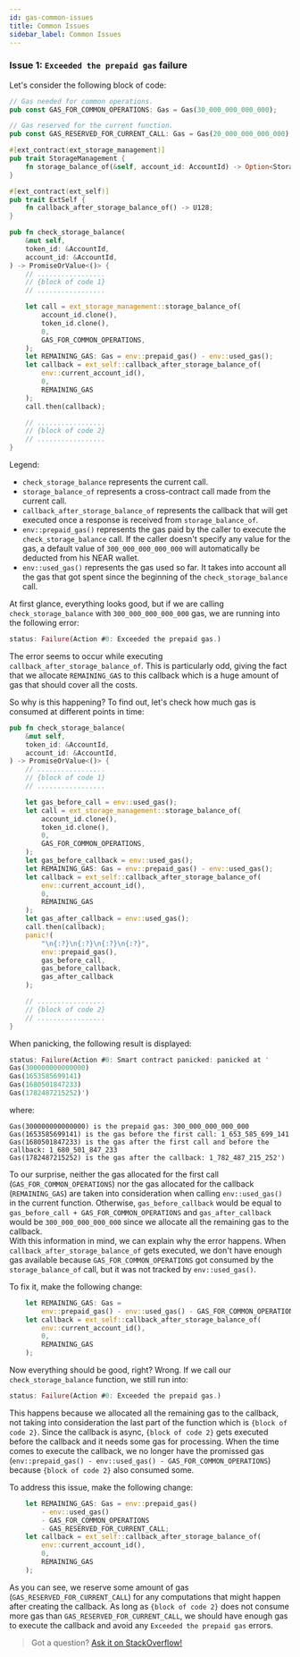 ```yaml
---
id: gas-common-issues
title: Common Issues
sidebar_label: Common Issues
---
```


### Issue 1: `Exceeded the prepaid gas` failure

Let's consider the following block of code:

```rust
// Gas needed for common operations.
pub const GAS_FOR_COMMON_OPERATIONS: Gas = Gas(30_000_000_000_000);

// Gas reserved for the current function.
pub const GAS_RESERVED_FOR_CURRENT_CALL: Gas = Gas(20_000_000_000_000);

#[ext_contract(ext_storage_management)]
pub trait StorageManagement {
    fn storage_balance_of(&self, account_id: AccountId) -> Option<StorageBalance>;
}

#[ext_contract(ext_self)]
pub trait ExtSelf {
    fn callback_after_storage_balance_of() -> U128;
}

pub fn check_storage_balance(
    &mut self,
    token_id: &AccountId,
    account_id: &AccountId,
) -> PromiseOrValue<()> {
    // .................
    // {block of code 1}
    // .................

    let call = ext_storage_management::storage_balance_of(
        account_id.clone(),
        token_id.clone(),
        0,
        GAS_FOR_COMMON_OPERATIONS,
    );
    let REMAINING_GAS: Gas = env::prepaid_gas() - env::used_gas();
    let callback = ext_self::callback_after_storage_balance_of(
        env::current_account_id(),
        0,
        REMAINING_GAS
    );
    call.then(callback);

    // .................
    // {block of code 2}
    // .................
}
```

Legend:
- `check_storage_balance` represents the current call.
- `storage_balance_of` represents a cross-contract call made from the current call.
- `callback_after_storage_balance_of` represents the callback that will get executed once a response is received from `storage_balance_of`.
- `env::prepaid_gas()` represents the gas paid by the caller to execute the `check_storage_balance` call. If the caller doesn't specify any value for the gas, a default value of `300_000_000_000_000` will automatically be deducted from his NEAR wallet.
- `env::used_gas()` represents the gas used so far. It takes into account all the gas that got spent since the beginning of the `check_storage_balance` call.

At first glance, everything looks good, but if we are calling `check_storage_balance` with `300_000_000_000_000` gas, we are running into the following error:
```rust
status: Failure(Action #0: Exceeded the prepaid gas.)
```

The error seems to occur while executing `callback_after_storage_balance_of`. This is particularly odd, giving the fact that we allocate `REMAINING_GAS` to this callback which is a huge amount of gas that should cover all the costs.

So why is this happening? To find out, let's check how much gas is consumed at different points in time:

```rust
pub fn check_storage_balance(
    &mut self,
    token_id: &AccountId,
    account_id: &AccountId,
) -> PromiseOrValue<()> {
    // .................
    // {block of code 1}
    // .................

    let gas_before_call = env::used_gas();
    let call = ext_storage_management::storage_balance_of(
        account_id.clone(),
        token_id.clone(),
        0,
        GAS_FOR_COMMON_OPERATIONS,
    );
    let gas_before_callback = env::used_gas();
    let REMAINING_GAS: Gas = env::prepaid_gas() - env::used_gas();
    let callback = ext_self::callback_after_storage_balance_of(
        env::current_account_id(),
        0,
        REMAINING_GAS
    );
    let gas_after_callback = env::used_gas();
    call.then(callback);
    panic!(
        "\n{:?}\n{:?}\n{:?}\n{:?}",
        env::prepaid_gas(),
        gas_before_call,
        gas_before_callback,
        gas_after_callback
    );

    // .................
    // {block of code 2}
    // .................
}
```

When panicking, the following result is displayed:
```rust
status: Failure(Action #0: Smart contract panicked: panicked at '
Gas(300000000000000)
Gas(1653585699141)
Gas(1680501847233)
Gas(1782487215252)')
```
where:
```
Gas(300000000000000) is the prepaid gas: 300_000_000_000_000 
Gas(1653585699141) is the gas before the first call: 1_653_585_699_141
Gas(1680501847233) is the gas after the first call and before the callback: 1_680_501_847_233
Gas(1782487215252) is the gas after the callback: 1_782_487_215_252')
```

To our surprise, neither the gas allocated for the first call (`GAS_FOR_COMMON_OPERATIONS`) nor the gas allocated for the callback (`REMAINING_GAS`) are taken into consideration when calling `env::used_gas()` in the current function. Otherwise, `gas_before_callback` would be equal to `gas_before_call + GAS_FOR_COMMON_OPERATIONS` and `gas_after_callback` would be `300_000_000_000_000` since we allocate all the remaining gas to the callback.  
With this information in mind, we can explain why the error happens. When `callback_after_storage_balance_of` gets executed, we don't have enough gas available because `GAS_FOR_COMMON_OPERATIONS` got consumed by the `storage_balance_of` call, but it was not tracked by `env::used_gas()`.  

To fix it, make the following change:

```rust
    let REMAINING_GAS: Gas =
        env::prepaid_gas() - env::used_gas() - GAS_FOR_COMMON_OPERATIONS;
    let callback = ext_self::callback_after_storage_balance_of(
        env::current_account_id(),
        0,
        REMAINING_GAS
    );
```

Now everything should be good, right? Wrong. If we call our `check_storage_balance` function, we still run into:
```rust
status: Failure(Action #0: Exceeded the prepaid gas.)
```

This happens because we allocated all the remaining gas to the callback, not taking into consideration the last part of the function which is `{block of code 2}`. Since the callback is async, `{block of code 2}` gets executed before the callback and it needs some gas for processing. When the time comes to execute the callback, we no longer have the promissed gas (`env::prepaid_gas() - env::used_gas() - GAS_FOR_COMMON_OPERATIONS`) because `{block of code 2}` also consumed some.

To address this issue, make the following change:
```rust
    let REMAINING_GAS: Gas = env::prepaid_gas()
        - env::used_gas()
        - GAS_FOR_COMMON_OPERATIONS
        - GAS_RESERVED_FOR_CURRENT_CALL;
    let callback = ext_self::callback_after_storage_balance_of(
        env::current_account_id(),
        0,
        REMAINING_GAS
    );
```

As you can see, we reserve some amount of gas (`GAS_RESERVED_FOR_CURRENT_CALL`) for any computations that might happen after creating the callback. As long as `{block of code 2}` does not consume more gas than `GAS_RESERVED_FOR_CURRENT_CALL`, we should have enough gas to execute the callback and avoid any `Exceeded the prepaid gas` errors.

> Got a question?
> <a href="https://stackoverflow.com/questions/tagged/nearprotocol">
> <h8>Ask it on StackOverflow!</h8></a>
